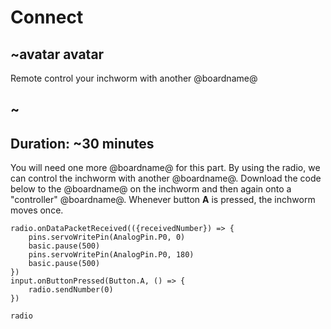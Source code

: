 # Connect

## ~avatar avatar

Remote control your inchworm with another @boardname@

## ~

## Duration: ~30 minutes

You will need one more @boardname@ for this part. By using the radio, we can control the inchworm with another @boardname@. Download the code below to the @boardname@ on the inchworm and then again onto a "controller" @boardname@. Whenever button **A** is pressed, the inchworm moves once.

```blocks
radio.onDataPacketReceived(({receivedNumber}) => {
    pins.servoWritePin(AnalogPin.P0, 0)
    basic.pause(500)
    pins.servoWritePin(AnalogPin.P0, 180)
    basic.pause(500)
})
input.onButtonPressed(Button.A, () => {
    radio.sendNumber(0)
})
```

```package
radio
```